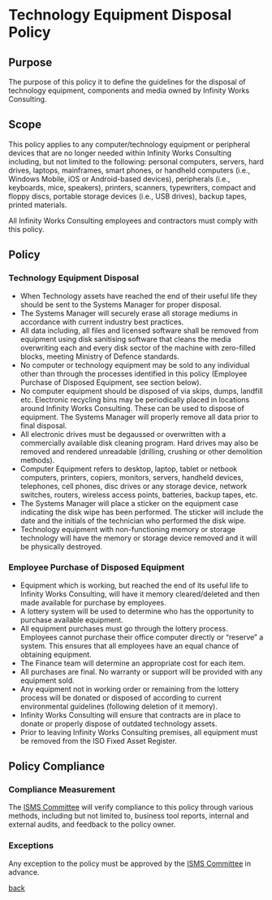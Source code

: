 # Technology Equipment Disposal Policy

## Purpose

The purpose of this policy it to define the guidelines for the disposal of technology equipment, components and media owned by Infinity Works Consulting.

## Scope

This policy applies to any computer/technology equipment or peripheral devices that are no longer needed within Infinity Works Consulting including, but not limited to the following:  personal computers, servers, hard drives, laptops, mainframes, smart phones, or handheld computers (i.e., Windows Mobile, iOS or Android-based devices), peripherals (i.e., keyboards, mice, speakers), printers, scanners, typewriters, compact and floppy discs, portable storage devices (i.e., USB drives), backup tapes, printed materials.

All Infinity Works Consulting employees and contractors must comply with this policy.

## Policy

### Technology Equipment Disposal

- When Technology assets have reached the end of their useful life they should be sent to the Systems Manager for proper disposal.
- The Systems Manager will securely erase all storage mediums in accordance with current industry best practices.
- All data including, all files and licensed software shall be removed from equipment using disk sanitising software that cleans the media overwriting each and every disk sector of the machine with zero-filled blocks, meeting Ministry of Defence standards.
- No computer or technology equipment may be sold to any individual other than through the processes identified in this policy (Employee Purchase of Disposed Equipment, see section below).
- No computer equipment should be disposed of via skips, dumps, landfill etc.  Electronic recycling bins may be periodically placed in locations around Infinity Works Consulting.  These can be used to dispose of equipment.  The Systems Manager will properly remove all data prior to final disposal.
- All electronic drives must be degaussed or overwritten with a commercially available disk cleaning program. Hard drives may also be removed and rendered unreadable (drilling, crushing or other demolition methods).
- Computer Equipment refers to desktop, laptop, tablet or netbook computers, printers, copiers, monitors, servers, handheld devices, telephones, cell phones, disc drives or any storage device, network switches, routers, wireless access points, batteries, backup tapes, etc.
- The Systems Manager will place a sticker on the equipment case indicating the disk wipe has been performed. The sticker will include the date and the initials of the technician who performed the disk wipe.
- Technology equipment with non-functioning memory or storage technology will have the memory or storage device removed and it will be physically destroyed.

### Employee Purchase of Disposed Equipment

- Equipment which is working, but reached the end of its useful life to Infinity Works Consulting, will have it memory cleared/deleted and then made available for purchase by employees.
- A lottery system will be used to determine who has the opportunity to purchase available equipment.
- All equipment purchases must go through the lottery process.  Employees cannot purchase their office computer directly or “reserve” a system.  This ensures that all employees have an equal chance of obtaining equipment.
- The Finance team will determine an appropriate cost for each item.  
- All purchases are final.  No warranty or support will be provided with any equipment sold.  
- Any equipment not in working order or remaining from the lottery process will be donated or disposed of according to current environmental guidelines (following deletion of it memory).
- Infinity Works Consulting will ensure that contracts are in place to donate or properly dispose of outdated technology assets.
- Prior to leaving Infinity Works Consulting premises, all equipment must be removed from the ISO Fixed Asset Register.  

## Policy Compliance

### Compliance Measurement

The [ISMS Committee](../README.md#the-isms-committee) will verify compliance to this policy through various methods, including but not limited to, business tool reports, internal and external audits, and feedback to the policy owner.

### Exceptions

Any exception to the policy must be approved by the [ISMS Committee](../README.md#the-isms-committee) in advance.

[back](../README.md#a-z-policies)

